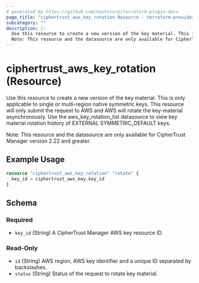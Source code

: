 ```yaml
---
# generated by https://github.com/hashicorp/terraform-plugin-docs
page_title: "ciphertrust_aws_key_rotation Resource - terraform-provider-ciphertrust"
subcategory: ""
description: |-
  Use this resource to create a new version of the key material. This is only applicable to single or multi-region native symmetric keys. This resource will only submit the request to AWS and AWS will rotate the key-material asynchronously. Use the aws_key_rotation_list datasource to view key material rotation history of EXTERNAL SYMMETRIC_DEFAULT keys.
  Note: This resource and the datasource are only available for CipherTrust Manager version 2.22 and greater.
---
```


# ciphertrust_aws_key_rotation (Resource)

Use this resource to create a new version of the key material. This is only applicable to single or multi-region native symmetric keys. This resource will only submit the request to AWS and AWS will rotate the key-material asynchronously. Use the aws_key_rotation_list datasource to view key material rotation history of EXTERNAL SYMMETRIC_DEFAULT keys. 



Note: This resource and the datasource are only available for CipherTrust Manager version 2.22 and greater.

## Example Usage

```terraform
resource "ciphertrust_aws_key_rotation" "rotate" {
  key_id = ciphertrust_aws_key.key_id
}
```

<!-- schema generated by tfplugindocs -->
## Schema

### Required

- `key_id` (String) A CipherTrust Manager AWS key resource ID.

### Read-Only

- `id` (String) AWS region, AWS key identifier and a unique ID separated by backslashes.
- `status` (String) Status of the request to rotate key material.
